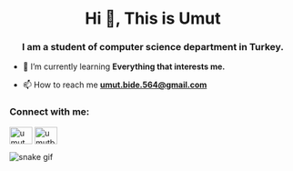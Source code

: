 <h1 align="center">Hi 👋, This is Umut</h1>
<h3 align="center">I am a student of computer science department in Turkey.</h3>

- 🌱 I’m currently learning **Everything that interests me.**

- 📫 How to reach me **umut.bide.564@gmail.com**

<h3 align="left">Connect with me:</h3>
<p align="left">
<a href="https://linkedin.com/in/umut bide" target="blank"><img align="center" src="https://raw.githubusercontent.com/rahuldkjain/github-profile-readme-generator/master/src/images/icons/Social/linked-in-alt.svg" alt="umut bide" height="30" width="40" /></a>
<a href="https://instagram.com/umutbide" target="blank"><img align="center" src="https://raw.githubusercontent.com/rahuldkjain/github-profile-readme-generator/master/src/images/icons/Social/instagram.svg" alt="umutbide" height="30" width="40" /></a>
</p>


 ![snake gif](https://github.com/umutbide1/umutbide1/blob/output/github-contribution-grid-snake.gif)
